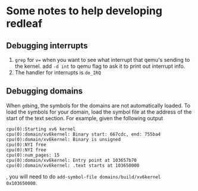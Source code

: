 # Some notes to help developing redleaf

## Debugging interrupts
1. `grep` for `v=` when you want to see what interrupt that qemu's sending to the kernel. add `-d int` to qemu flag to ask it to print out interrupt info.
2. The handler for interrupts is `do_IRQ`

## Debugging domains
When `gdb`ing, the symbols for the domains are not automatically loaded.
To load the symbols for your domain, load the symbol file at the address of the start of the text section.
For example, given the following output
```
cpu(0):Starting xv6 kernel
cpu(0):domain/xv6kernel: Binary start: 667cdc, end: 755ba4 
cpu(0):domain/xv6kernel: Binary is unsigned
cpu(0):NYI free
cpu(0):NYI free
cpu(0):num_pages: 15
cpu(0):domain/xv6kernel: Entry point at 103657b70
cpu(0):domain/xv6kernel: .text starts at 103650000
```
, you will need to do `add-symbol-file domains/build/xv6kernel 0x103650000`.
